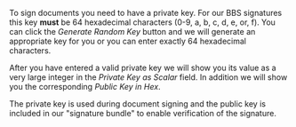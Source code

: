 To sign documents you need to have a private key. For our BBS signatures 
this key **must** be 64 hexadecimal characters (0-9, a, b, c, d, e, or, f). You
can click the *Generate Random Key* button and we will generate an appropriate key for you
or you can enter exactly 64 hexadecimal characters.

After you have entered a valid private key we will show you its value as a very large
integer in the *Private Key as Scalar* field. In addition we will show you the corresponding
*Public Key in Hex*.

The private key is used during document signing and the public key is included in our
"signature bundle" to enable verification of the signature.